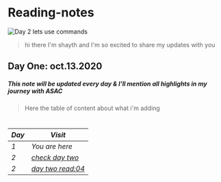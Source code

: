 # Reading-notes

![Day 2 lets use commands](https://i0.wp.com/bdmpublications.com/wp-content/uploads/2019/05/history-of-coding-1.jpg?resize=780%2C405&ssl=1)

> hi there I'm shayth and I'm so excited to share my updates with you

## Day One: oct.13.2020 ##

##### This note will be updated every day & I'll mention all highlights in my journey with ASAC

> Here the table of content about what i'm adding 
#

*Day* | *Visit*
------------ | -------------
*1* | *You are here*
*2* | *[check day two](https://github.com/shayth1/reading-notes/blob/main/daytwo)*
*2* | *[day two read:04](https://github.com/shayth1/reading-notes/daytwo-read4)*


  #
  

